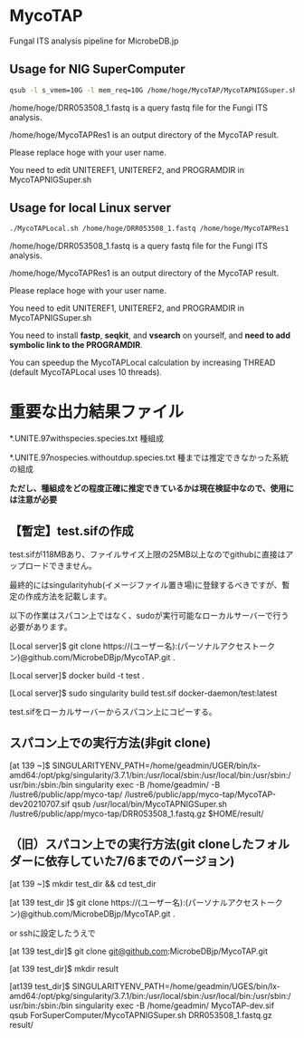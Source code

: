 # MycoTAP
Fungal ITS analysis pipeline for MicrobeDB.jp

## Usage for NIG SuperComputer

```bash
qsub -l s_vmem=10G -l mem_req=10G /home/hoge/MycoTAP/MycoTAPNIGSuper.sh /home/hoge/DRR053508_1.fastq /home/hoge/MycoTAPRes1
```
/home/hoge/DRR053508_1.fastq is a query fastq file for the Fungi ITS analysis.

/home/hoge/MycoTAPRes1 is an output directory of the MycoTAP result.

Please replace hoge with your user name.

You need to edit UNITEREF1, UNITEREF2, and PROGRAMDIR in MycoTAPNIGSuper.sh 

## Usage for local Linux server

```bash
./MycoTAPLocal.sh /home/hoge/DRR053508_1.fastq /home/hoge/MycoTAPRes1
```
/home/hoge/DRR053508_1.fastq is a query fastq file for the Fungi ITS analysis.

/home/hoge/MycoTAPRes1 is an output directory of the MycoTAP result.

Please replace hoge with your user name.

You need to edit UNITEREF1, UNITEREF2, and PROGRAMDIR in MycoTAPNIGSuper.sh 

You need to install **fastp**, **seqkit**, and **vsearch** on yourself, and **need to add symbolic link to the PROGRAMDIR**.

You can speedup the MycoTAPLocal calculation by increasing THREAD (default MycoTAPLocal uses 10 threads).


# 重要な出力結果ファイル
\*.UNITE.97withspecies.species.txt	種組成

\*.UNITE.97nospecies.withoutdup.species.txt	種までは推定できなかった系統の組成

**ただし、種組成をどの程度正確に推定できているかは現在検証中なので、使用には注意が必要**



## 【暫定】test.sifの作成
test.sifが118MBあり、ファイルサイズ上限の25MB以上なのでgithubに直接はアップロードできません。

最終的にはsingularityhub(イメージファイル置き場)に登録するべきですが、暫定の作成方法を記載します。

以下の作業はスパコン上ではなく、sudoが実行可能なローカルサーバーで行う必要があります。

[Local server]$ git clone https://(ユーザー名):(パーソナルアクセストークン)@github.com/MicrobeDBjp/MycoTAP.git  .

[Local server]$ docker build -t test .

[Local server]$ sudo singularity build test.sif docker-daemon/test:latest

test.sifをローカルサーバーからスパコン上にコピーする。


## スパコン上での実行方法(非git clone)
[at 139 ~]$ SINGULARITYENV_PATH=/home/geadmin/UGER/bin/lx-amd64:/opt/pkg/singularity/3.7.1/bin:/usr/local/sbin:/usr/local/bin:/usr/sbin:/usr/bin:/sbin:/bin singularity exec -B /home/geadmin/ -B /lustre6/public/app/myco-tap/ /lustre6/public/app/myco-tap/MycoTAP-dev20210707.sif qsub /usr/local/bin/MycoTAPNIGSuper.sh /lustre6/public/app/myco-tap/DRR053508_1.fastq.gz $HOME/result/

## （旧）スパコン上での実行方法(git cloneしたフォルダーに依存していた7/6までのバージョン)
[at 139 ~]$ mkdir test_dir && cd test_dir

[at 139 test_dir ]$ git clone https://(ユーザー名):(パーソナルアクセストークン)@github.com/MicrobeDBjp/MycoTAP.git  .

or sshに設定したうえで

[at 139 test_dir]$ git clone git@github.com:MicrobeDBjp/MycoTAP.git


[at 139 test_dir]$ mkdir result

[at139 test_dir]$ SINGULARITYENV_PATH=/home/geadmin/UGES/bin/lx-amd64:/opt/pkg/singularity/3.7.1/bin:/usr/local/sbin:/usr/local/bin:/usr/sbin:/usr/bin:/sbin:/bin singularity exec -B /home/geadmin/ MycoTAP-dev.sif qsub ForSuperComputer/MycoTAPNIGSuper.sh DRR053508_1.fastq.gz result/

